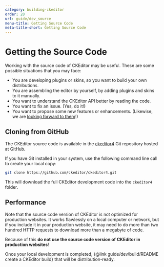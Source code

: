 ```yaml
---
category: building-ckeditor
order: 20
url: guide/dev_source
menu-title: Getting Source Code
meta-title-short: Getting Source Code
---
```

<!--
Copyright (c) 2003-2019, CKSource - Frederico Knabben. All rights reserved.
For licensing, see LICENSE.md.
-->

# Getting the Source Code

Working with the source code of CKEditor may be useful. These are some possible situations that you may face:

 * You are developing plugins or skins, so you want to build your own distributions.
 * You are assembling the editor by yourself, by adding plugins and skins to it manually.
 * You want to understand the CKEditor API better by reading the code.
 * You want to fix an issue. (Yes, do it!)
 * You want to propose some new features or enhancements. (Likewise, we are [looking forward to them](https://github.com/ckeditor/ckeditor4/pulls)!)


## Cloning from GitHub

The CKEditor source code is available in the [ckeditor4](https://github.com/ckeditor/ckeditor4) Git repository hosted at GitHub.

If you have Git installed in your system, use the following command line call to create your local copy:

``` sh
git clone https://github.com/ckeditor/ckeditor4.git
```

This will download the full CKEditor development code into the `ckeditor4` folder.

## Performance

Note that the source code version of CKEditor is not optimized for production websites. It works flawlessly on a local computer or network, but if you include it in your production website, it may need to do more than two hundred HTTP requests to download more than a megabyte of code.

Because of this **do not use the source code version of CKEditor in production websites**!

Once your local development is completed, {@link guide/dev/build/README create a CKEditor build} that will be distribution-ready.
